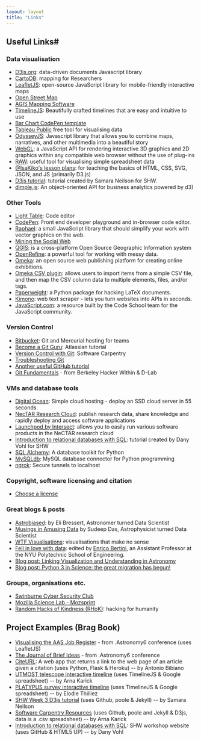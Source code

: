 ```yaml
---
layout: layout
title: "Links"
---
```


<!-- You can edit this whole page, remove it, or use it as basis for any non-post pages you have. -->
<section class="content">

# Useful Links#

### Data visualisation 

* [D3js.org](http://d3js.org): data-driven documents Javascript library
* [CartoDB](http://cartodb.com): mapping for Researchers
* [LeafletJS](http://leafletjs.com): open-source JavaScript library for mobile-friendly interactive maps
* [Open Street Map](https://www.openstreetmap.org)
* [AGIS Mapping Software](http://download.cnet.com/AGIS-Mapping/3000-12940_4-10009839.html)
* [TimelineJS](http://timeline.knightlab.com): Beautifully crafted timelines that are easy and intuitive to use
* [Bar Chart CodePen template](http://codepen.io/mbostock/pen/Jaemg)
* [Tableau Public](https://public.tableau.com/s/) free tool for visualising data
* [OdysseyJS](https://github.com/CartoDB/odyssey.js/): Javascript library that allows you to combine maps, narratives, and other multimedia into a beautiful story
* [WebGL](https://get.webgl.org): a JavaScript API for rendering interactive 3D graphics and 2D graphics within any compatible web browser without the use of plug-ins
* [RAW](http://raw.densitydesign.org): useful tool for visualising simple spreadsheet data
* [@IsaKiko's lesson plans](http://isakiko.github.io/D3-visualising-data/): for teaching the basics of HTML, CSS, SVG, JSON, and JS (primarily D3.js) 
* [D3js tutorial](http://evilangelpixie.github.io/d3js/): tutorial created by Samara Neilson for SHW.
* [dimple.js](http://dimplejs.org): An object-oriented API for business analytics powered by d3)
 
### Other Tools 

* [Light Table](http://lighttable.com): Code editor
* [CodePen](http://codepen.io): Front end developer playground and in-browser code editor.
* [Raphael](http://raphaeljs.com): a small JavaScript library that should simplify your work with vector graphics on the web.
* [Mining the Social Web](http://nbviewer.ipython.org/github/ptwobrussell/Mining-the-Social-Web-2nd-Edition/tree/master/ipynb/)
* [QGIS](http://www.qgis.org): is a cross-platform Open Source Geographic Information system
* [OpenRefine](http://openrefine.org): a powerful tool for working with messy data.
* [Omeka](http://omeka.org): an open source web publishing platform for creating online exhibitions.
* [Omeka CSV plugin](http://omeka.org/add-ons/plugins/csv-import/): allows users to import items from a simple CSV file, and then map the CSV column data to multiple elements, files, and/or tags.
* [Paperweight](http://paperweight.readthedocs.org/en/latest/): a Python package for hacking LaTeX documents.
* [Kimono](https://www.kimonolabs.com/about): web text scraper - lets you turn websites into APIs in seconds.
* [JavaScript.com](https://www.javascript.com): a resource built by the Code School team for the JavaScript community.

### Version Control 

* [Bitbucket](https://bitbucket.org/): Git and Mercurial hosting for teams
* [Become a Git Guru](https://www.atlassian.com/git/tutorials/): Atlassian tutorial
* [Version Control with Git](http://swcarpentry.github.io/git-novice/): Software Carpentry
* [Troubleshooting Git](https://sethrobertson.github.io/GitFixUm/fixup.html)
* [Another useful GitHub tutorial](https://github.com/smutch/VersionControlTutorial/tree/master/source/pages)
* [Git Fundamentals](https://github.com/dlab-berkeley/git-fundamentals) - from Berkeley Hacker Within & D-Lab 

### VMs and database tools 

* [Digital Ocean](https://www.digitalocean.com): Simple cloud hosting - deploy an SSD cloud server in 55 seconds.
* [NecTAR Research Cloud](https://www.nectar.org.au/research-cloud): publish research data, share knowledge and rapidly deploy and access software applications
* [Launchpod by Intersect](https://launchpod.intersect.org.au): allows you to easily run various software products in the NeCTAR research cloud
* [Introduction to relational databases with SQL](http://macrocosme.github.io/db_sql.html): tutorial created by Dany Vohl for SHW
* [SQL Alchemy](http://www.sqlalchemy.org): A database toolkit for Python
* [MySQLdb](http://sourceforge.net/projects/mysql-python/): MySQL database connector for Python programming
* [ngrok](https://ngrok.com): Secure tunnels to localhost

### Copyright, software licensing and citation 

* [Choose a license](http://choosealicense.com)

### Great blogs &amp; posts

* [Astrobiased](http://www.astrobiased.com): by Eli Bressert, Astronomer turned Data Scientist
* [Musings in Amusing Data](http://datamusing.info) by Sudeep Das, Astrophysicist turned Data Scientist
* [WTF Visualisations](http://viz.wtf): visualisations that make no sense
* [Fell in love with data](http://fellinlovewithdata.com): edited by [Enrico Bertini](https://twitter.com/filwd), an Assistant Professor at the NYU Polytechnic School of Engineering.
* [Blog post: Linking Visualization and Understanding in Astronomy](http://www.astrobetter.com/linking-visualization-and-understanding-in-astronomy-aas223)
* [Blog post: Python 3 in Science: the great migration has begun!](http://astrofrog.github.io/blog/2015/05/09/2015-survey-results/)

### Groups, organisations etc.

* [Swinburne Cyber Security Club](http://scsc.wtf)
* [Mozilla Science Lab - Mozsprint](https://forum.mozillascience.org/t/mozsprint-projects-where-to-start/239)
* [Random Hacks of Kindness (RHoK)](http://www.rhokaustralia.org): hacking for humanity

## Project Examples (Brag Book) ##

<ul>
<li><a href="http://www.physics.usyd.edu.au/~vmoss/jobvis/" target="new">Visualising the AAS Job Register</a> - from .Astronomy6 conference (uses LeafletJS)</li>
<li><a href="http://ideas.theoj.org" target="new">The Journal of Brief Ideas</a> - from .Astronomy6 conference</li>
<li><a href="http://citeurl.herokuapp.com/search" target="new">CiteURL</a>: A web app that returns a link to the web page of an article given a citation (uses Python, Flask & Heroku) -- by Antonio Bibiano</li><li><a href="http://cdn.knightlab.com/libs/timeline/latest/embed/index.html?source=1Ew3qdqfPaDemmBy0zsdyBlL0QFCulJKqL_4Kea_AMWw&font=Bevan-PotanoSans&maptype=toner&lang=en&start_zoom_adjust=2&height=650" target="new">UTMOST telescope interactive timeline</a> (uses TimelineJS & Google spreadsheet) -- by Arna Karick </li>
<li><a href="http://cdn.knightlab.com/libs/timeline/latest/embed/index.html?source=0AtZUlHbzLE_hdHJSeTZldGJJQW5RMFpfY0ZadjFDUGc&font=Bevan-PotanoSans&maptype=toner&lang=en&start_at_end=true&height=650" target="new">PLATYPUS survey interactive timeline</a> (uses TimelineJS & Google spreadsheet) -- by Elodie Thilliez </li>
<li><a href="http://evilangelpixie.github.io/d3js/" target="new">SHW Week 3 D3js tutorial</a> (uses Github, poole &amp; Jekyll) -- by Samara Neilson</li>
<li><a href="http://drarnakarick.github.io/software-carpentry-resources/" target="new">Software Carpentry Resources</a> (uses Github, poole and Jekyll &amp; D3js, data is a .csv spreadsheet) -- by Arna Karick</li>
<li><a href="http://macrocosme.github.io/db_sql.html" target="new">Introduction to relational databases with SQL</a>: SHW workshop website (uses GitHub &amp; HTML5 UP) -- by Dany Vohl</li>
</ul>

</section>


